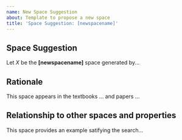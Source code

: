 ```yaml
---
name: New Space Suggestion
about: Template to propose a new space
title: 'Space Suggestion: [newspacename]'
---
```


<!-- Modify the below template for your space suggestion: -->

## Space Suggestion

Let $X$ be the **[newspacename]** space generated by...

## Rationale

This space appears in the textbooks ... and papers ...

## Relationship to other spaces and properties

This space provides an example satifying the search...
